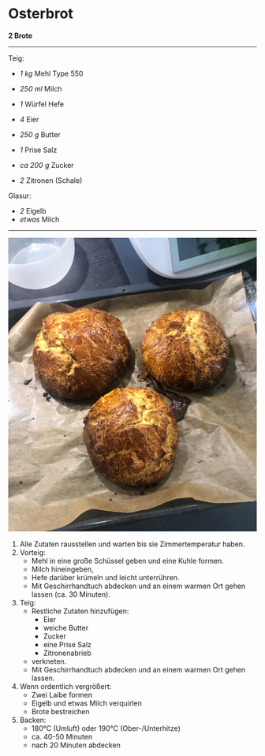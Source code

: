 # Osterbrot

**2 Brote**

---

Teig:
- *1 kg* Mehl Type 550
- *250 ml* Milch
- *1* Würfel Hefe

- *4* Eier
- *250 g* Butter
- *1* Prise Salz
- *ca 200 g* Zucker
- *2* Zitronen (Schale)

Glasur:
- *2* Eigelb
- *etwas* Milch

---

![Image of Osterbrot](./osterbrot.jpg)

1. Alle Zutaten rausstellen und warten bis sie Zimmertemperatur haben.
2. Vorteig:
   * Mehl in eine große Schüssel geben und eine Kuhle formen.
   * Milch hineingeben,
   * Hefe darüber krümeln und leicht unterrühren.
   * Mit Geschirrhandtuch abdecken und an einem warmen Ort gehen lassen (ca. 30 Minuten).
2. Teig:
   * Restliche Zutaten hinzufügen:
     * Eier
     * weiche Butter
     * Zucker
     * eine Prise Salz
     * Zitronenabrieb
   * verkneten.
   * Mit Geschirrhandtuch abdecken und an einem warmen Ort gehen lassen.
3. Wenn ordentlich vergrößert:
   * Zwei Laibe formen
   * Eigelb und etwas Milch verquirlen
   * Brote bestreichen
4. Backen:
   * 180°C (Umluft) oder 190°C (Ober-/Unterhitze) 
   * ca. 40-50 Minuten
   * nach 20 Minuten abdecken
